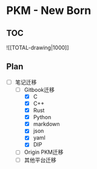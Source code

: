 # PKM - New Born

## TOC
![[TOTAL-drawing|1000]]

## Plan
* [ ] 笔记迁移
	* [ ] Gitbook迁移
		* [x] C
		* [x] C++
		* [x] Rust
		* [x] Python
		* [x] markdown
		* [x] json
		* [x] yaml
		* [x] DIP
	* [ ] Origin PKM迁移
	* [ ] 其他平台迁移